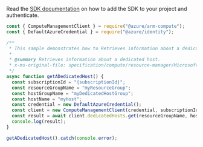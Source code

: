 Read the [SDK documentation](https://github.com/Azure/azure-sdk-for-js/blob/%40azure%2Farm-compute_17.3.1/sdk/compute/arm-compute/README.md) on how to add the SDK to your project and authenticate.

```javascript
const { ComputeManagementClient } = require("@azure/arm-compute");
const { DefaultAzureCredential } = require("@azure/identity");

/**
 * This sample demonstrates how to Retrieves information about a dedicated host.
 *
 * @summary Retrieves information about a dedicated host.
 * x-ms-original-file: specification/compute/resource-manager/Microsoft.Compute/stable/2021-11-01/examples/compute/GetADedicatedHost.json
 */
async function getADedicatedHost() {
  const subscriptionId = "{subscriptionId}";
  const resourceGroupName = "myResourceGroup";
  const hostGroupName = "myDedicatedHostGroup";
  const hostName = "myHost";
  const credential = new DefaultAzureCredential();
  const client = new ComputeManagementClient(credential, subscriptionId);
  const result = await client.dedicatedHosts.get(resourceGroupName, hostGroupName, hostName);
  console.log(result);
}

getADedicatedHost().catch(console.error);
```
